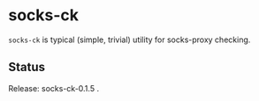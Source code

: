 socks-ck
=======

``socks-ck`` is typical (simple, trivial) utility for socks-proxy checking.


Status
------

Release: socks-ck-0.1.5 .
